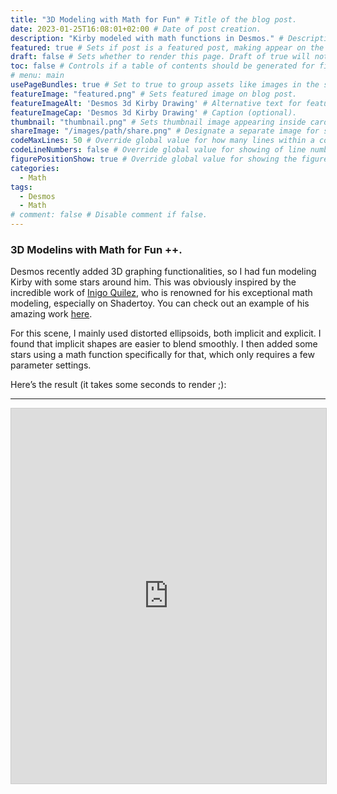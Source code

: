 ```yaml
---
title: "3D Modeling with Math for Fun" # Title of the blog post.
date: 2023-01-25T16:08:01+02:00 # Date of post creation.
description: "Kirby modeled with math functions in Desmos." # Description used for search engine.
featured: true # Sets if post is a featured post, making appear on the home page side bar.
draft: false # Sets whether to render this page. Draft of true will not be rendered.
toc: false # Controls if a table of contents should be generated for first-level links automatically.
# menu: main
usePageBundles: true # Set to true to group assets like images in the same folder as this post.
featureImage: "featured.png" # Sets featured image on blog post. 
featureImageAlt: 'Desmos 3d Kirby Drawing' # Alternative text for featured image.
featureImageCap: 'Desmos 3d Kirby Drawing' # Caption (optional).
thumbnail: "thumbnail.png" # Sets thumbnail image appearing inside card on homepage.
shareImage: "/images/path/share.png" # Designate a separate image for social media sharing.
codeMaxLines: 50 # Override global value for how many lines within a code block before auto-collapsing.
codeLineNumbers: false # Override global value for showing of line numbers within code block.
figurePositionShow: true # Override global value for showing the figure label.
categories:
  - Math
tags:
  - Desmos
  - Math
# comment: false # Disable comment if false.
---
```


### 3D Modelins with Math for Fun ++.
Desmos recently added 3D graphing functionalities, so I had fun modeling Kirby with some stars around him. 
This was obviously inspired by the incredible work of [Inigo Quilez](https://iquilezles.org), who is renowned for his exceptional math modeling, 
especially on Shadertoy. You can check out an example of his amazing work [here](https://www.youtube.com/watch?v=8--5LwHRhjk).

For this scene, I mainly used distorted ellipsoids, both implicit and explicit. 
I found that implicit shapes are easier to blend smoothly. I then added some stars using a math function specifically for that, which only requires a few parameter settings.

Here’s the result (it takes some seconds to render ;): 

---
<iframe src="https://www.desmos.com/3d/fnmfv5vo4a?lang=es" width="100%" height="600" style="border: 1px solid #ccc" frameborder=0></iframe>

<script>
    document.addEventListener("DOMContentLoaded", function() {
        renderMathInElement(document.body, {
            delimiters: [
                {left: "$$", right: "$$", display: true},
                {left: "$", right: "$", display: false}
            ]
        });
    });
</script>

